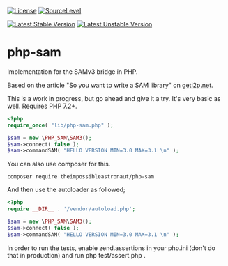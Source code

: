[![License](https://poser.pugx.org/theimpossibleastronaut/php-sam/license)](https://packagist.org/packages/theimpossibleastronaut/php-sam)
[![SourceLevel](https://app.sourcelevel.io/github/theimpossibleastronaut/php-sam.svg)](https://app.sourcelevel.io/github/theimpossibleastronaut/php-sam)

[![Latest Stable Version](https://poser.pugx.org/theimpossibleastronaut/php-sam/v/stable)](https://packagist.org/packages/theimpossibleastronaut/php-sam)
[![Latest Unstable Version](https://poser.pugx.org/theimpossibleastronaut/php-sam/v/unstable)](https://packagist.org/packages/theimpossibleastronaut/php-sam)


# php-sam
Implementation for the SAMv3 bridge in PHP.

Based on the article "So you want to write a SAM library" on [geti2p.net](http://geti2p.net/en/blog/post/2019/06/23/sam-library-basics).

This is a work in progress, but go ahead and give it a try.
It's very basic as well. Requires PHP 7.2+.

```php
<?php
require_once( "lib/php-sam.php" );

$sam = new \PHP_SAM\SAM3();
$sam->connect( false );
$sam->commandSAM( "HELLO VERSION MIN=3.0 MAX=3.1 \n" );
```

You can also use composer for this.
```
composer require theimpossibleastronaut/php-sam
```

And then use the autoloader as followed;
```php
<?php
require __DIR__ . '/vendor/autoload.php';

$sam = new \PHP_SAM\SAM3();
$sam->connect( false );
$sam->commandSAM( "HELLO VERSION MIN=3.0 MAX=3.1 \n" );
```

In order to run the tests, enable zend.assertions in your php.ini (don't do that in production) and run php test/assert.php .
